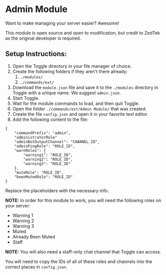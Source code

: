 # Admin Module
Want to make managing your server easier? Awesome!

This module is open source and open to modification, but credit to ZedTek as the original developer is required.

## Setup Instructions:
1. Open the Toggle directory in your file manager of choice.
2. Create the following folders if they aren't there already:
    1. `./modules/`
    2. `./commands/ext/`
1. Download the `module.json` file and save it to the `./modules` directory in Toggle with a unique name. We suggest `admin.json`.
2. Start Toggle.
5. Wait for the module commands to load, and then quit Toggle.
6. Open the folder `./commands/ext/Admin Module/` that was created.
7. Create the file `config.json` and open it in your favorite text editor.
8. Add the following content to the file: 
```
{
    "commandPrefix": "admin",
    "administratorRole"
    "adminBotOutputChannel": "CHANNEL_ID",
    "adminPingRole": "ROLE_ID",
    "warnRoles": {
        "warning1": "ROLE_ID",
        "warning2": "ROLE_ID",
        "warning3": "ROLE_ID"
    },
    "muteRole": "ROLE_ID",
    "beenMutedRole": "ROLE_ID"
}
```

Replace the placeholders with the necessary info.

**NOTE:** In order for this module to work, you will need the following roles on your server:

* Warning 1
* Warning 2
* Warning 3
* Muted
* Already Been Muted
* Staff

**NOTE:** You will also need a staff-only chat channel that Toggle can access.

You will need to copy the IDs of all of these roles and channels into the correct places in `config.json`.
